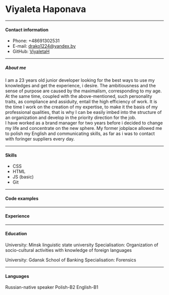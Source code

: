 # Viyaleta Haponava
*****


#### Contact information


* Phone: +48691302531
* E-mail: <drako1224@yandex.by>
* GitHub: [ViyaletaH](https://github.com/ViyaletaH)
*****
##### About me


I am a 23 years old junior developer looking for the best ways to use my knowledges  and get the experience, i desire.
The ambitiousness and the sense of purpose are caused by the maximalism, corresponding to my age. 
At the same time, coupled with the above-mentioned, such personality traits, as compliance and assiduity, entail the high efficiency of work.  It is the time I work on the creation of my expertise, to make it the basis of my professional qualities, that is why I can be easily imbed into the structure of an organization and develop in the priority direction for the job.  
I have worked as a brand manager for two years before i decided to change my life and concentrate on the new sphere. My former jobplace allowed me to polish my English and communicating skills, as far as i was to contact with foringer suppliers every day.   
*****
#### Skills


* CSS
* HTML
* JS (basic)
* Git
******
#### Code examples
*******
#### Experience
*******
#### Education


University: Minsk linguistic state university
Specialisation: Organization of socio-cultural activities with knowledge of foreign languages

University: Gdansk School of Banking
Specialisation: Forensics
******
#### Languages


Russian-native speaker
Polish-B2
English-B1